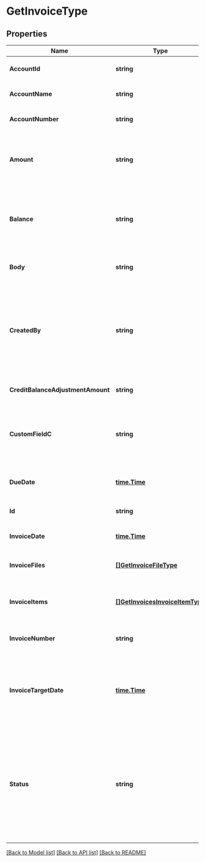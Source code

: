 # GetInvoiceType

## Properties
Name | Type | Description | Notes
------------ | ------------- | ------------- | -------------
**AccountId** | **string** | Customer account ID.  | [optional] [default to null]
**AccountName** | **string** | Customer account name.  | [optional] [default to null]
**AccountNumber** | **string** | Customer account number.  | [optional] [default to null]
**Amount** | **string** | Amount of the invoice before adjustments, discounts, and similar items.  | [optional] [default to null]
**Balance** | **string** | Balance remaining due on the invoice (after adjustments, discounts, etc.)  | [optional] [default to null]
**Body** | **string** | The REST URL of the invoice PDF file.  | [optional] [default to null]
**CreatedBy** | **string** | User ID of the person who created the invoice. If a bill run generated the invoice, then this is the user ID of person who created the bill run.  | [optional] [default to null]
**CreditBalanceAdjustmentAmount** | **string** |  | [optional] [default to null]
**CustomFieldC** | **string** | Any custom fields defined for this object. The custom field name is case-sensitive.  | [optional] [default to null]
**DueDate** | [**time.Time**](time.Time.md) | Payment due date as _yyyy-mm-dd_.  | [optional] [default to null]
**Id** | **string** | Invoice ID.  | [optional] [default to null]
**InvoiceDate** | [**time.Time**](time.Time.md) | Invoice date as _yyyy-mm-dd_  | [optional] [default to null]
**InvoiceFiles** | [**[]GetInvoiceFileType**](GETInvoiceFileType.md) | Information about the invoice PDF file:  | [optional] [default to null]
**InvoiceItems** | [**[]GetInvoicesInvoiceItemType**](GETInvoicesInvoiceItemType.md) | Information on one or more items on this invoice:  | [optional] [default to null]
**InvoiceNumber** | **string** | Unique invoice ID, returned as a string.  | [optional] [default to null]
**InvoiceTargetDate** | [**time.Time**](time.Time.md) | Date through which charges on this invoice are calculated, as _yyyy-mm-dd_.  | [optional] [default to null]
**Status** | **string** | Status of the invoice in the system - not the payment status, but the status of the invoice itself. Possible values are: &#x60;Posted&#x60;, &#x60;Draft&#x60;, &#x60;Canceled&#x60;, &#x60;Error&#x60;.  | [optional] [default to null]

[[Back to Model list]](../README.md#documentation-for-models) [[Back to API list]](../README.md#documentation-for-api-endpoints) [[Back to README]](../README.md)


